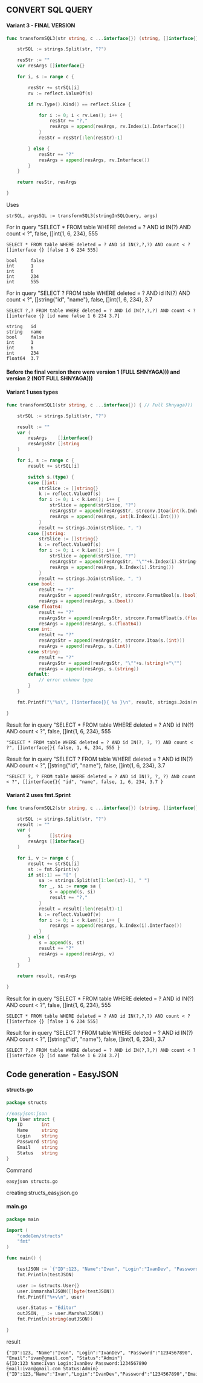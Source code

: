 ## CONVERT SQL QUERY
#### Variant 3 - FINAL VERSION
```go
func transformSQL3(str string, c ...interface{}) (string, []interface{}) {

	strSQL := strings.Split(str, "?")

	resStr := ""
	var resArgs []interface{}

	for i, s := range c {

		resStr += strSQL[i]
		rv := reflect.ValueOf(s)

		if rv.Type().Kind() == reflect.Slice {

			for i := 0; i < rv.Len(); i++ {
				resStr += "?,"
				resArgs = append(resArgs, rv.Index(i).Interface())
			}
			resStr = resStr[:len(resStr)-1]

		} else {
			resStr += "?"
			resArgs = append(resArgs, rv.Interface())
		}
	}

	return resStr, resArgs

}
```
Uses 
```
strSQL, argsSQL := transformSQL3(stringInSQLQuery, args)
```
 For in query 
 "SELECT * FROM table WHERE deleted = ? AND id IN(?) AND count < ?", false, []int{1, 6, 234}, 555

 ```
SELECT * FROM table WHERE deleted = ? AND id IN(?,?,?) AND count < ? []interface {} [false 1 6 234 555]

bool     false
int      1
int      6
int      234
int      555
 ```

For in query 
"SELECT ? FROM table WHERE deleted = ? AND id IN(?) AND count < ?", []string{"id", "name"}, false, []int{1, 6, 234}, 3.7

 ```
SELECT ?,? FROM table WHERE deleted = ? AND id IN(?,?,?) AND count < ? []interface {} [id name false 1 6 234 3.7]

string   id
string   name
bool     false
int      1
int      6
int      234
float64  3.7
 ```
#### Before the final version there were version 1 (FULL SHNYAGA))) and version 2 (NOT FULL SHNYAGA)))
#### Variant 1 uses types
```go
func transformSQL1(str string, c ...interface{}) { // Full Shnyaga)))

	strSQL := strings.Split(str, "?")

	result := ""
	var (
		resArgs    []interface{}
		resArgsStr []string
	)

	for i, s := range c {
		result += strSQL[i]

		switch s.(type) {
		case []int:
			strSlice := []string{}
			k := reflect.ValueOf(s)
			for i := 0; i < k.Len(); i++ {
				strSlice = append(strSlice, "?")
				resArgsStr = append(resArgsStr, strconv.Itoa(int(k.Index(i).Int())))
				resArgs = append(resArgs, int(k.Index(i).Int()))
			}
			result += strings.Join(strSlice, ", ")
		case []string:
			strSlice := []string{}
			k := reflect.ValueOf(s)
			for i := 0; i < k.Len(); i++ {
				strSlice = append(strSlice, "?")
				resArgsStr = append(resArgsStr, "\""+k.Index(i).String()+"\"")
				resArgs = append(resArgs, k.Index(i).String())
			}
			result += strings.Join(strSlice, ", ")
		case bool:
			result += "?"
			resArgsStr = append(resArgsStr, strconv.FormatBool(s.(bool)))
			resArgs = append(resArgs, s.(bool))
		case float64:
			result += "?"
			resArgsStr = append(resArgsStr, strconv.FormatFloat(s.(float64), 'f', -1, 64))
			resArgs = append(resArgs, s.(float64))
		case int:
			result += "?"
			resArgsStr = append(resArgsStr, strconv.Itoa(s.(int)))
			resArgs = append(resArgs, s.(int))
		case string:
			result += "?"
			resArgsStr = append(resArgsStr, "\""+s.(string)+"\"")
			resArgs = append(resArgs, s.(string))
		default:
			// error unknow type
		}
	}

	fmt.Printf("\"%s\", []interface{}{ %s }\n", result, strings.Join(resArgsStr, ", "))

}
```
Result for in query 
 "SELECT * FROM table WHERE deleted = ? AND id IN(?) AND count < ?", false, []int{1, 6, 234}, 555
```
"SELECT * FROM table WHERE deleted = ? AND id IN(?, ?, ?) AND count < ?", []interface{}{ false, 1, 6, 234, 555 }
```
Result for in query 
"SELECT ? FROM table WHERE deleted = ? AND id IN(?) AND count < ?", []string{"id", "name"}, false, []int{1, 6, 234}, 3.7
```
"SELECT ?, ? FROM table WHERE deleted = ? AND id IN(?, ?, ?) AND count < ?", []interface{}{ "id", "name", false, 1, 6, 234, 3.7 }
```
#### Variant 2 uses fmt.Sprint
```go
func transformSQL2(str string, c ...interface{}) (string, []interface{}) {

	strSQL := strings.Split(str, "?")
	result := ""
	var (
		s       []string
		resArgs []interface{}
	)

	for i, v := range c {
		result += strSQL[i]
		st := fmt.Sprint(v)
		if st[:1] == "[" {
			sa := strings.Split(st[1:len(st)-1], " ")
			for _, si := range sa {
				s = append(s, si)
				result += "?,"
			}
			result = result[:len(result)-1]
			k := reflect.ValueOf(v)
			for i := 0; i < k.Len(); i++ {
				resArgs = append(resArgs, k.Index(i).Interface())
			}
		} else {
			s = append(s, st)
			result += "?"
			resArgs = append(resArgs, v)
		}
	}

	return result, resArgs

}
```
Result for in query 
 "SELECT * FROM table WHERE deleted = ? AND id IN(?) AND count < ?", false, []int{1, 6, 234}, 555
```
SELECT * FROM table WHERE deleted = ? AND id IN(?,?,?) AND count < ? []interface {} [false 1 6 234 555]
```
Result for in query 
"SELECT ? FROM table WHERE deleted = ? AND id IN(?) AND count < ?", []string{"id", "name"}, false, []int{1, 6, 234}, 3.7
```
SELECT ?,? FROM table WHERE deleted = ? AND id IN(?,?,?) AND count < ? []interface {} [id name false 1 6 234 3.7]
```

## Code generation - EasyJSON

#### structs.go
```go
package structs

//easyjson:json
type User struct {
	ID       int
	Name     string
	Login    string
	Password string
	Email    string
	Status   string
}

```
Command 
```
easyjson structs.go
```
creating structs_easyjson.go

#### main.go
```go
package main

import (
	"codeGen/structs"
	"fmt"
)

func main() {

	testJSON := `{"ID":123, "Name":"Ivan", "Login":"IvanDev", "Password":"1234567890", "Email":"ivan@gmail.com", "Status":"Admin"}`
	fmt.Println(testJSON)

	user := &structs.User{}
	user.UnmarshalJSON([]byte(testJSON))
	fmt.Printf("%+v\n", user)

	user.Status = "Editor"
	outJSON, _ := user.MarshalJSON()
	fmt.Println(string(outJSON))

}
```

result

```
{"ID":123, "Name":"Ivan", "Login":"IvanDev", "Password":"1234567890", "Email":"ivan@gmail.com", "Status":"Admin"}
&{ID:123 Name:Ivan Login:IvanDev Password:1234567890 Email:ivan@gmail.com Status:Admin}
{"ID":123,"Name":"Ivan","Login":"IvanDev","Password":"1234567890","Email":"ivan@gmail.com","Status":"Editor"}
```